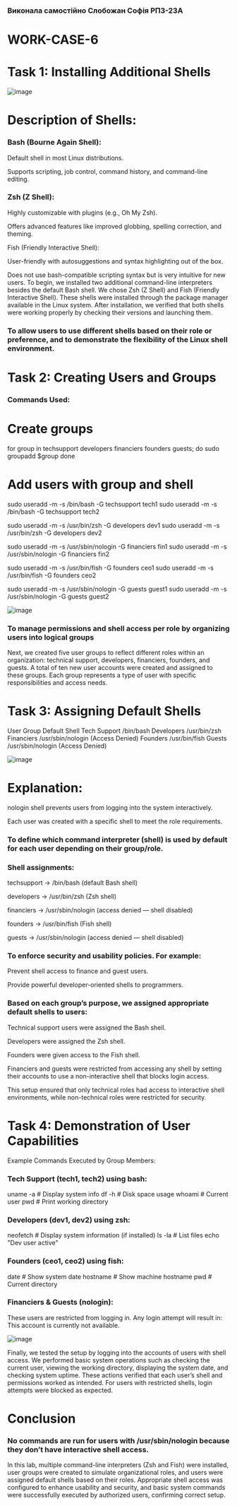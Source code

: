 ### Виконала самостійно Слобожан Софія РПЗ-23А

# WORK-CASE-6

# Task 1: Installing Additional Shells

![image](https://github.com/user-attachments/assets/0f11fe56-71ce-4cee-ba7b-c2c811160bb5)


#  Description of Shells:
### Bash (Bourne Again Shell):

Default shell in most Linux distributions.

Supports scripting, job control, command history, and command-line editing.

### Zsh (Z Shell):

Highly customizable with plugins (e.g., Oh My Zsh).

Offers advanced features like improved globbing, spelling correction, and theming.

Fish (Friendly Interactive Shell):

User-friendly with autosuggestions and syntax highlighting out of the box.

Does not use bash-compatible scripting syntax but is very intuitive for new users.
To begin, we installed two additional command-line interpreters besides the default Bash shell. We chose Zsh (Z Shell) and Fish (Friendly Interactive Shell). These shells were installed through the package manager available in the Linux system. After installation, we verified that both shells were working properly by checking their versions and launching them.

###  To allow users to use different shells based on their role or preference, and to demonstrate the flexibility of the Linux shell environment.

# Task 2: Creating Users and Groups
### Commands Used:
# Create groups
for group in techsupport developers financiers founders guests; do
    sudo groupadd $group
done

# Add users with group and shell
sudo useradd -m -s /bin/bash -G techsupport tech1
sudo useradd -m -s /bin/bash -G techsupport tech2

sudo useradd -m -s /usr/bin/zsh -G developers dev1
sudo useradd -m -s /usr/bin/zsh -G developers dev2

sudo useradd -m -s /usr/sbin/nologin -G financiers fin1
sudo useradd -m -s /usr/sbin/nologin -G financiers fin2

sudo useradd -m -s /usr/bin/fish -G founders ceo1
sudo useradd -m -s /usr/bin/fish -G founders ceo2

sudo useradd -m -s /usr/sbin/nologin -G guests guest1
sudo useradd -m -s /usr/sbin/nologin -G guests guest2
 
![image](https://github.com/user-attachments/assets/0f8bede4-cff8-4324-b313-e6cd9425870e)

### To manage permissions and shell access per role by organizing users into logical groups

Next, we created five user groups to reflect different roles within an organization: technical support, developers, financiers, founders, and guests. A total of ten new user accounts were created and assigned to these groups. Each group represents a type of user with specific responsibilities and access needs.

# Task 3: Assigning Default Shells
User Group	Default Shell
Tech Support	/bin/bash
Developers	/usr/bin/zsh
Financiers	/usr/sbin/nologin (Access Denied)
Founders	/usr/bin/fish
Guests	/usr/sbin/nologin (Access Denied)

![image](https://github.com/user-attachments/assets/bd60c555-4b8a-4b4a-964d-01ad12312223)

# Explanation:
nologin shell prevents users from logging into the system interactively.

Each user was created with a specific shell to meet the role requirements.

### To define which command interpreter (shell) is used by default for each user depending on their group/role.

### Shell assignments:

techsupport → /bin/bash (default Bash shell)

developers → /usr/bin/zsh (Zsh shell)

financiers → /usr/sbin/nologin (access denied — shell disabled)

founders → /usr/bin/fish (Fish shell)

guests → /usr/sbin/nologin (access denied — shell disabled)

### To enforce security and usability policies. For example:

Prevent shell access to finance and guest users.

Provide powerful developer-oriented shells to programmers.

### Based on each group’s purpose, we assigned appropriate default shells to users:

Technical support users were assigned the Bash shell.

Developers were assigned the Zsh shell.

Founders were given access to the Fish shell.

Financiers and guests were restricted from accessing any shell by setting their accounts to use a non-interactive shell that blocks login access.

This setup ensured that only technical roles had access to interactive shell environments, while non-technical roles were restricted for security.

# Task 4: Demonstration of User Capabilities
Example Commands Executed by Group Members:
### Tech Support (tech1, tech2) using bash:

uname -a            # Display system info
df -h               # Disk space usage
whoami              # Current user
pwd                 # Print working directory

###  Developers (dev1, dev2) using zsh:
neofetch            # Display system information (if installed)
ls -la              # List files
echo "Dev user active"

### Founders (ceo1, ceo2) using fish:

date                # Show system date
hostname            # Show machine hostname
pwd                 # Current directory

### Financiers & Guests (nologin):
These users are restricted from logging in. Any login attempt will result in:
This account is currently not available.

![image](https://github.com/user-attachments/assets/25afb0f2-847a-426b-8971-9cfa5fe604a6)

Finally, we tested the setup by logging into the accounts of users with shell access. We performed basic system operations such as checking the current user, viewing the working directory, displaying the system date, and checking system uptime. These actions verified that each user’s shell and permissions worked as intended. For users with restricted shells, login attempts were blocked as expected.
 # Conclusion 
### No commands are run for users with /usr/sbin/nologin because they don’t have interactive shell access. 
In this lab, multiple command-line interpreters (Zsh and Fish) were installed, user groups were created to simulate organizational roles, and users were assigned default shells based on their roles. Appropriate shell access was configured to enhance usability and security, and basic system commands were successfully executed by authorized users, confirming correct setup.
